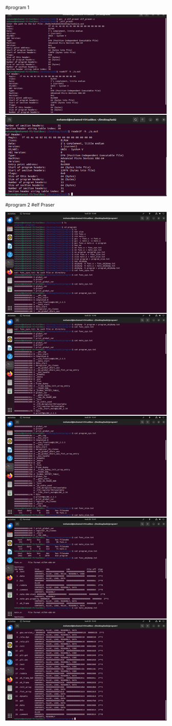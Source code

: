 #program 1

![1](https://github.com/mohamedaymankills/STMicroelectronics/blob/main/Screenshots/program1_1.png)
![2](https://github.com/mohamedaymankills/STMicroelectronics/blob/main/Screenshots/programe1_2.png)

#program 2 
#elf Praser

![3](https://github.com/mohamedaymankills/STMicroelectronics/blob/main/Screenshots/programe2_1.png)
![4](https://github.com/mohamedaymankills/STMicroelectronics/blob/main/Screenshots/programe2_2.png)
![5](https://github.com/mohamedaymankills/STMicroelectronics/blob/main/Screenshots/programe2_3.png)
![6](https://github.com/mohamedaymankills/STMicroelectronics/blob/main/Screenshots/programe2_4.png)
![7](https://github.com/mohamedaymankills/STMicroelectronics/blob/main/Screenshots/programe2_5.png)
